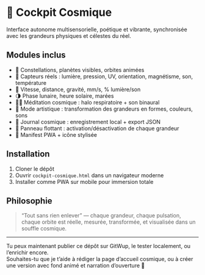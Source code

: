 # 🌌 Cockpit Cosmique

Interface autonome multisensorielle, poétique et vibrante, synchronisée avec les grandeurs physiques et célestes du réel.

## Modules inclus

- 🔭 Constellations, planètes visibles, orbites animées
- 📡 Capteurs réels : lumière, pression, UV, orientation, magnétisme, son, température
- 🧭 Vitesse, distance, gravité, mm/s, % lumière/son
- 🌗 Phase lunaire, heure solaire, marées
- 🧘‍♂️ Méditation cosmique : halo respiratoire + son binaural
- 🎨 Mode artistique : transformation des grandeurs en formes, couleurs, sons
- 📜 Journal cosmique : enregistrement local + export JSON
- 🧩 Panneau flottant : activation/désactivation de chaque grandeur
- 📱 Manifest PWA + icône stylisée

## Installation

1. Cloner le dépôt  
2. Ouvrir `cockpit-cosmique.html` dans un navigateur moderne  
3. Installer comme PWA sur mobile pour immersion totale

## Philosophie

> “Tout sans rien enlever” — chaque grandeur, chaque pulsation, chaque orbite est réelle, mesurée, transformée, et visualisée dans un souffle cosmique.

---

Tu peux maintenant publier ce dépôt sur GitWup, le tester localement, ou l’enrichir encore.  
Souhaites-tu que je t’aide à rédiger la page d’accueil cosmique, ou à créer une version avec fond animé et narration d’ouverture 🌠
